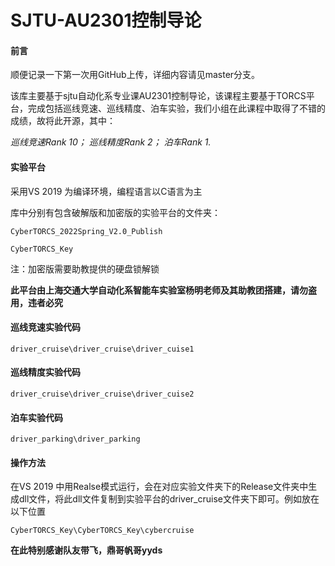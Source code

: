# SJTU-AU2301控制导论

#### 前言

顺便记录一下第一次用GitHub上传，详细内容请见master分支。

该库主要基于sjtu自动化系专业课AU2301控制导论，该课程主要基于TORCS平台，完成包括巡线竞速、巡线精度、泊车实验，我们小组在此课程中取得了不错的成绩，故将此开源，其中：

*巡线竞速Rank 10； 巡线精度Rank 2； 泊车Rank 1.*

#### 实验平台

采用VS 2019 为编译环境，编程语言以C语言为主

库中分别有包含破解版和加密版的实验平台的文件夹：

```
CyberTORCS_2022Spring_V2.0_Publish
```

```
CyberTORCS_Key
```

注：加密版需要助教提供的硬盘锁解锁

**此平台由上海交通大学自动化系智能车实验室杨明老师及其助教团搭建，请勿盗用，违者必究**

#### 巡线竞速实验代码

```
driver_cruise\driver_cruise\driver_cuise1
```

#### 巡线精度实验代码

```
driver_cruise\driver_cruise\driver_cuise2
```

#### 泊车实验代码

```
driver_parking\driver_parking
```

#### 操作方法

在VS 2019 中用Realse模式运行，会在对应实验文件夹下的Release文件夹中生成dll文件，将此dll文件复制到实验平台的driver_cruise文件夹下即可。例如放在以下位置

```
CyberTORCS_Key\CyberTORCS_Key\cybercruise
```

**在此特别感谢队友带飞，鼎哥帆哥yyds**
